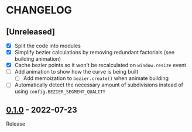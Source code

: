 # CHANGELOG
## [Unreleased]
- [x] Split the code into modules
- [x] Simplify bezier calculations by removing redundant factorials (see building animation)
- [x] Cache bezier points so it won't be recalculated on `window.resize` event
- [ ] Add animation to show how the curve is being built
	- [ ] Add memoization to `bezier.create()` when animate building
- [ ] Automatically detect the necessary amount of subdivisions instead of using `config.BEZIER_SEGMENT_QUALITY`

## [0.1.0](../../tree/0.1.0) - 2022-07-23
Release
